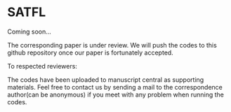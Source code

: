 # SATFL

Coming soon...

The corresponding paper is under review. We will push the codes to this github repository once our paper is fortunately accepted.

To respected reviewers:

The codes have been uploaded to manuscript central as supporting materials. Feel free to contact us by sending a mail to the correspondence author(can be anonymous) if you meet with any problem when running the codes.
